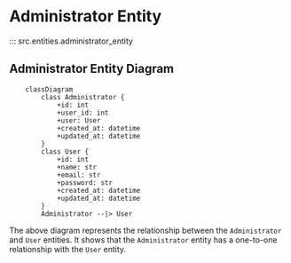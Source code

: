 # Administrator Entity

::: src.entities.administrator_entity

## Administrator Entity Diagram

```mermaid
    classDiagram
        class Administrator {
            +id: int
            +user_id: int
            +user: User
            +created_at: datetime
            +updated_at: datetime
        }
        class User {
            +id: int
            +name: str
            +email: str
            +password: str
            +created_at: datetime
            +updated_at: datetime
        }
        Administrator --|> User
```

The above diagram represents the relationship between the `Administrator` and `User` entities. It shows that the `Administrator` entity has a one-to-one relationship with the `User` entity.
